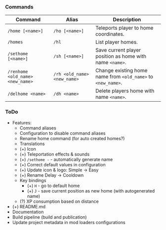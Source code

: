 ### Commands

| Command                          | Alias                       | Description                                                  |
|----------------------------------|-----------------------------|--------------------------------------------------------------|
| `/home [<name>]`                 | `/ho [<name>]`              | Teleports player to home coordinates.                        |
| `/homes`                         | `/hl`                       | List player homes.                                           |
| `/sethome [<name>]`              | `/sh [<name>]`              | Save current player position as home with name `<name>`.     |
| `/renhome <old_name> <new_name>` | `/rh <old_name> <new_name>` | Change existing home name from `<old_name>` to `<new_name>`. |
| `/delhome <name>`                | `/dh <name>`                | Delete players home with name `<name>`.                      |

### ToDo

* Features:
    * Command aliases
    * Configuration to disable command aliases
    * Rename home command (for auto created homes?)
    * Translations
    * (+) Icon
    * (+) Teleportation effects & sounds
    * (+) `/sethome -` - automatically generate name
    * (+) Correct default values in configuration
    * (+) Update icon & logo: Simple -> Easy
    * (+) Rename Delay -> Cooldown
    * Key bindings
        * (+) `H` - go to default home
        * (+) `J` - save current position as new home (with autogenerated name)
    * (?) XP consumption based on distance
* (+) README.md
* Documentation
* Build pipeline (build and publication)
* Update project metadata in mod loaders configurations